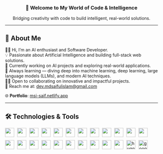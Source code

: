<h3 align="center">🚀 Welcome to My World of Code & Intelligence</h3>

<p align="center">
  Bridging creativity with code to build intelligent, real-world solutions.
</p>

---

## 👤 About Me

👋🏼 Hi, I’m an AI enthusiast and Software Developer.  
💡 Passionate about Artificial Intelligence and building full-stack web solutions.  
🚀 Currently working on AI projects and exploring real-world applications.  
📘 Always learning — diving deep into machine learning, deep learning, large language models (LLMs), and modern AI techniques.  
🤝🏼 Open to collaborating on innovative and impactful projects.  
📩 Reach me at: [dev.mdsaifulislam@gmail.com](mailto:dev.mdsaifulislam@gmail.com)  

🌐 **Portfolio**: [msi-saif.netlify.app](https://msi-saif.netlify.app)

---

## 🛠️ Technologies & Tools

<div align="left" style="display: flex; flex-wrap: wrap; align-items: center; gap: 10px;">
  <img src="https://cdn.jsdelivr.net/gh/devicons/devicon/icons/python/python-original.svg" height="30" />
  <img src="https://cdn.jsdelivr.net/gh/devicons/devicon/icons/pytorch/pytorch-original.svg" height="30" />
  <img src="https://skillicons.dev/icons?i=scikitlearn" height="30" />
  <img src="https://cdn.jsdelivr.net/gh/devicons/devicon/icons/numpy/numpy-original.svg" height="30" />
  <img src="https://cdn.jsdelivr.net/gh/devicons/devicon/icons/pandas/pandas-original.svg" height="30" />
  <img src="https://cdn.jsdelivr.net/gh/devicons/devicon/icons/jupyter/jupyter-original.svg" height="30" />
  
  <img src="https://cdn.jsdelivr.net/gh/devicons/devicon/icons/react/react-original.svg" height="30" />
  <img src="https://cdn.jsdelivr.net/gh/devicons/devicon/icons/javascript/javascript-original.svg" height="30" />
  <img src="https://cdn.jsdelivr.net/gh/devicons/devicon/icons/tailwindcss/tailwindcss-original-wordmark.svg" height="30" />
  <img src="https://skillicons.dev/icons?i=fastapi" height="30" />
  <img src="https://skillicons.dev/icons?i=netlify" height="30" />
  
  <img src="https://cdn.jsdelivr.net/gh/devicons/devicon/icons/postgresql/postgresql-original.svg" height="30" />
  <img src="https://cdn.jsdelivr.net/gh/devicons/devicon/icons/mysql/mysql-original.svg" height="30" />
  <img src="https://cdn.jsdelivr.net/gh/devicons/devicon/icons/sqlalchemy/sqlalchemy-original.svg" height="30" />
  
  <img src="https://cdn.jsdelivr.net/gh/devicons/devicon/icons/c/c-original.svg" height="30" />
  <img src="https://cdn.jsdelivr.net/gh/devicons/devicon/icons/cplusplus/cplusplus-original.svg" height="30" />
  
  <img src="https://cdn.jsdelivr.net/gh/devicons/devicon/icons/docker/docker-original.svg" height="30" />
  <img src="https://cdn.jsdelivr.net/gh/devicons/devicon/icons/git/git-original.svg" height="30" />
  <img src="https://cdn.jsdelivr.net/gh/devicons/devicon/icons/github/github-original.svg" height="30" />
  <img src="https://cdn.jsdelivr.net/gh/devicons/devicon/icons/vscode/vscode-original.svg" height="30" />
  <img src="https://skillicons.dev/icons?i=postman" height="30" />
  
  <img src="https://cdn.jsdelivr.net/gh/devicons/devicon/icons/ubuntu/ubuntu-plain.svg" height="30" />
  <img src="https://huggingface.co/front/assets/huggingface_logo-noborder.svg" height="30" alt="huggingface logo" />
  <img src="https://colab.research.google.com/img/colab_favicon_256px.png" height="30" alt="google colab logo" />
</div>
